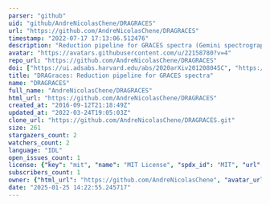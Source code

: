 ```yaml
---
parser: "github"
uid: "github/AndreNicolasChene/DRAGRACES"
url: "https://github.com/AndreNicolasChene/DRAGRACES"
timestamp: "2022-07-17 17:13:06.512476"
description: "Reduction pipeline for GRACES spectra (Gemini spectrograph)"
avatar: "https://avatars.githubusercontent.com/u/22158780?v=4"
repo_url: "https://github.com/AndreNicolasChene/DRAGRACES"
doi: ["https://ui.adsabs.harvard.edu/abs/2020arXiv201208045C", "https://ui.adsabs.harvard.edu/abs/2020ascl.soft12024C/abstract"]
title: "DRAGraces: Reduction pipeline for GRACES spectra"
name: "DRAGRACES"
full_name: "AndreNicolasChene/DRAGRACES"
html_url: "https://github.com/AndreNicolasChene/DRAGRACES"
created_at: "2016-09-12T21:18:49Z"
updated_at: "2022-03-24T19:05:03Z"
clone_url: "https://github.com/AndreNicolasChene/DRAGRACES.git"
size: 261
stargazers_count: 2
watchers_count: 2
language: "IDL"
open_issues_count: 1
license: {"key": "mit", "name": "MIT License", "spdx_id": "MIT", "url": "https://api.github.com/licenses/mit", "node_id": "MDc6TGljZW5zZTEz"}
subscribers_count: 1
owner: {"html_url": "https://github.com/AndreNicolasChene", "avatar_url": "https://avatars.githubusercontent.com/u/22158780?v=4", "login": "AndreNicolasChene", "type": "User"}
date: "2025-01-25 14:22:55.245717"
---
```

